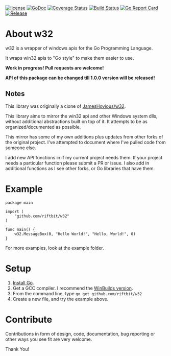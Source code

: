 
[![license](https://img.shields.io/github/license/riftbit/w32.svg)](LICENSE)
[![GoDoc](http://img.shields.io/badge/go-documentation-blue.svg?style=flat-square)](https://godoc.org/github.com/riftbit/w32)
[![Coverage Status](https://coveralls.io/repos/github/riftbit/w32/badge.svg?branch=master)](https://coveralls.io/github/riftbit/w32?branch=master)
[![Build Status](https://travis-ci.org/riftbit/w32.svg?branch=master)](https://travis-ci.org/riftbit/w32)
[![Go Report Card](https://goreportcard.com/badge/github.com/riftbit/w32)](https://goreportcard.com/report/github.com/riftbit/w32)
[![Release](https://img.shields.io/badge/release-v1.0.0-blue.svg?style=flat)](https://github.com/riftbit/w32/releases)

About w32
==========

w32 is a wrapper of windows apis for the Go Programming Language.

It wraps win32 apis to "Go style" to make them easier to use.

**Work in progress! Pull requests are welcome!**

**API of this package can be changed till 1.0.0 version will be released!**

## Notes
This library was originally a clone of [JamesHovious/w32](https://github.com/JamesHovious/w32). 

This library aims to mirror the win32 api and other Windows system dlls, without additional abstractions built on top of it. It attempts to be as organized/documented as possible. 

This mirror has some of my own additions plus updates from other forks of the original project. I've attempted to document where I've pulled code from someone else. 

I add new API functions in if my current project needs them. If your project needs a particular function please submit a PR or issue. I also add in additional functions as I see other forks, or Go libraries that have them.


Example
=====
```
package main

import (
	"github.com/riftbit/w32"
)

func main() {
	w32.MessageBox(0, "Hello World!", "Hello, World!", 0)
}
```

For more examples, look at the example folder.

Setup
=====

1. [Install Go](https://golang.org/dl/).
2. Get a GCC compiler. I recommend the [WinBuilds version](http://win-builds.org/doku.php/download_and_installation_from_windows).
3. From the command line, type `go get github.com/riftbit/w32`
4. Create a new file, and try the example above.

Contribute
==========

Contributions in form of design, code, documentation, bug reporting or other ways you see fit are very welcome.

Thank You!
